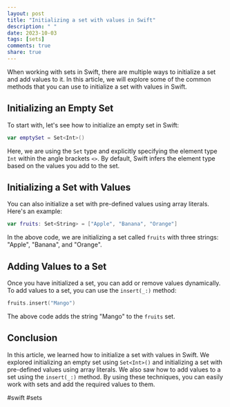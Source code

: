 ```yaml
---
layout: post
title: "Initializing a set with values in Swift"
description: " "
date: 2023-10-03
tags: [sets]
comments: true
share: true
---
```


When working with sets in Swift, there are multiple ways to initialize a set and add values to it. In this article, we will explore some of the common methods that you can use to initialize a set with values in Swift.

## Initializing an Empty Set

To start with, let's see how to initialize an empty set in Swift:

```swift
var emptySet = Set<Int>()
```

Here, we are using the `Set` type and explicitly specifying the element type `Int` within the angle brackets `<>`. By default, Swift infers the element type based on the values you add to the set.

## Initializing a Set with Values

You can also initialize a set with pre-defined values using array literals. Here's an example:

```swift
var fruits: Set<String> = ["Apple", "Banana", "Orange"]
```

In the above code, we are initializing a set called `fruits` with three strings: "Apple", "Banana", and "Orange". 

## Adding Values to a Set

Once you have initialized a set, you can add or remove values dynamically. To add values to a set, you can use the `insert(_:)` method:

```swift
fruits.insert("Mango")
```

The above code adds the string "Mango" to the `fruits` set.

## Conclusion

In this article, we learned how to initialize a set with values in Swift. We explored initializing an empty set using `Set<Int>()` and initializing a set with pre-defined values using array literals. We also saw how to add values to a set using the `insert(_:)` method. By using these techniques, you can easily work with sets and add the required values to them.

#swift #sets